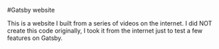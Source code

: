 #Gatsby website

This is a website I built from a series of videos on the internet. I did NOT create this code originally, I took it from the internet just to test a few features on Gatsby.